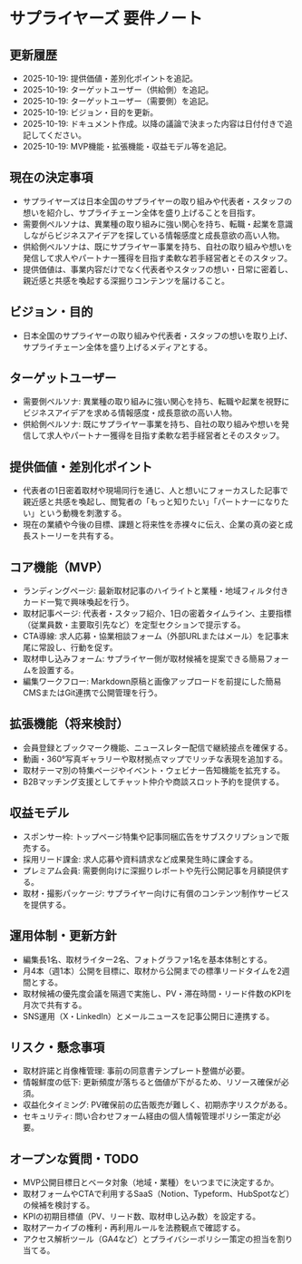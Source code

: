 ﻿# サプライヤーズ 要件ノート

## 更新履歴
- 2025-10-19: 提供価値・差別化ポイントを追記。
- 2025-10-19: ターゲットユーザー（供給側）を追記。
- 2025-10-19: ターゲットユーザー（需要側）を追記。
- 2025-10-19: ビジョン・目的を更新。
- 2025-10-19: ドキュメント作成。以降の議論で決まった内容は日付付きで追記してください。
- 2025-10-19: MVP機能・拡張機能・収益モデル等を追記。

## 現在の決定事項
- サプライヤーズは日本全国のサプライヤーの取り組みや代表者・スタッフの想いを紹介し、サプライチェーン全体を盛り上げることを目指す。
- 需要側ペルソナは、異業種の取り組みに強い関心を持ち、転職・起業を意識しながらビジネスアイデアを探している情報感度と成長意欲の高い人物。
- 供給側ペルソナは、既にサプライヤー事業を持ち、自社の取り組みや想いを発信して求人やパートナー獲得を目指す柔軟な若手経営者とそのスタッフ。
- 提供価値は、事業内容だけでなく代表者やスタッフの想い・日常に密着し、親近感と共感を喚起する深掘りコンテンツを届けること。

## ビジョン・目的
- 日本全国のサプライヤーの取り組みや代表者・スタッフの想いを取り上げ、サプライチェーン全体を盛り上げるメディアとする。

## ターゲットユーザー
- 需要側ペルソナ: 異業種の取り組みに強い関心を持ち、転職や起業を視野にビジネスアイデアを求める情報感度・成長意欲の高い人物。
- 供給側ペルソナ: 既にサプライヤー事業を持ち、自社の取り組みや想いを発信して求人やパートナー獲得を目指す柔軟な若手経営者とそのスタッフ。

## 提供価値・差別化ポイント
- 代表者の1日密着取材や現場同行を通じ、人と想いにフォーカスした記事で親近感と共感を喚起し、閲覧者の「もっと知りたい」「パートナーになりたい」という動機を刺激する。
- 現在の業績や今後の目標、課題と将来性を赤裸々に伝え、企業の真の姿と成長ストーリーを共有する。

## コア機能（MVP）
- ランディングページ: 最新取材記事のハイライトと業種・地域フィルタ付きカード一覧で興味喚起を行う。
- 取材記事ページ: 代表者・スタッフ紹介、1日の密着タイムライン、主要指標（従業員数・主要取引先など）を定型セクションで提示する。
- CTA導線: 求人応募・協業相談フォーム（外部URLまたはメール）を記事末尾に常設し、行動を促す。
- 取材申し込みフォーム: サプライヤー側が取材候補を提案できる簡易フォームを設置する。
- 編集ワークフロー: Markdown原稿と画像アップロードを前提にした簡易CMSまたはGit連携で公開管理を行う。

## 拡張機能（将来検討）
- 会員登録とブックマーク機能、ニュースレター配信で継続接点を確保する。
- 動画・360°写真ギャラリーや取材拠点マップでリッチな表現を追加する。
- 取材テーマ別の特集ページやイベント・ウェビナー告知機能を拡充する。
- B2Bマッチング支援としてチャット仲介や商談スロット予約を提供する。

## 収益モデル
- スポンサー枠: トップページ特集や記事同梱広告をサブスクリプションで販売する。
- 採用リード課金: 求人応募や資料請求など成果発生時に課金する。
- プレミアム会員: 需要側向けに深掘りレポートや先行公開記事を月額提供する。
- 取材・撮影パッケージ: サプライヤー向けに有償のコンテンツ制作サービスを提供する。

## 運用体制・更新方針
- 編集長1名、取材ライター2名、フォトグラファ1名を基本体制とする。
- 月4本（週1本）公開を目標に、取材から公開までの標準リードタイムを2週間とする。
- 取材候補の優先度会議を隔週で実施し、PV・滞在時間・リード件数のKPIを月次で共有する。
- SNS運用（X・LinkedIn）とメールニュースを記事公開日に連携する。

## リスク・懸念事項
- 取材許諾と肖像権管理: 事前の同意書テンプレート整備が必要。
- 情報鮮度の低下: 更新頻度が落ちると価値が下がるため、リソース確保が必須。
- 収益化タイミング: PV確保前の広告販売が難しく、初期赤字リスクがある。
- セキュリティ: 問い合わせフォーム経由の個人情報管理ポリシー策定が必要。

## オープンな質問・TODO
- MVP公開目標日とベータ対象（地域・業種）をいつまでに決定するか。
- 取材フォームやCTAで利用するSaaS（Notion、Typeform、HubSpotなど）の候補を検討する。
- KPIの初期目標値（PV、リード数、取材申し込み数）を設定する。
- 取材アーカイブの権利・再利用ルールを法務観点で確認する。
- アクセス解析ツール（GA4など）とプライバシーポリシー策定の担当を割り当てる。
